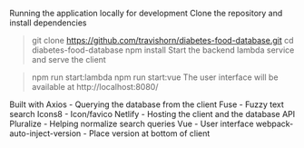 Running the application locally for development
Clone the repository and install dependencies

> git clone https://github.com/travishorn/diabetes-food-database.git
> cd diabetes-food-database
> npm install
Start the backend lambda service and serve the client

> npm run start:lambda
> npm run start:vue
The user interface will be available at http://localhost:8080/

Built with
Axios - Querying the database from the client
Fuse - Fuzzy text search
Icons8 - Icon/favico
Netlify - Hosting the client and the database API
Pluralize - Helping normalize search queries
Vue - User interface
webpack-auto-inject-version - Place version at bottom of client

